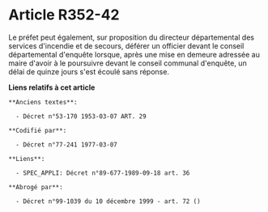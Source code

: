 # Article R352-42

Le préfet peut également, sur proposition du directeur départemental des services d'incendie et de secours, déférer un
officier devant le conseil départemental d'enquête lorsque, après une mise en demeure adressée au maire d'avoir à le
poursuivre devant le conseil communal d'enquête, un délai de quinze jours s'est écoulé sans réponse.

**Liens relatifs à cet article**

	**Anciens textes**:

	  - Décret n°53-170 1953-03-07 ART. 29

	**Codifié par**:

	  - Décret n°77-241 1977-03-07

	**Liens**:

	  - SPEC_APPLI: Décret n°89-677-1989-09-18 art. 36

	**Abrogé par**:

	  - Décret n°99-1039 du 10 décembre 1999 - art. 72 ()
